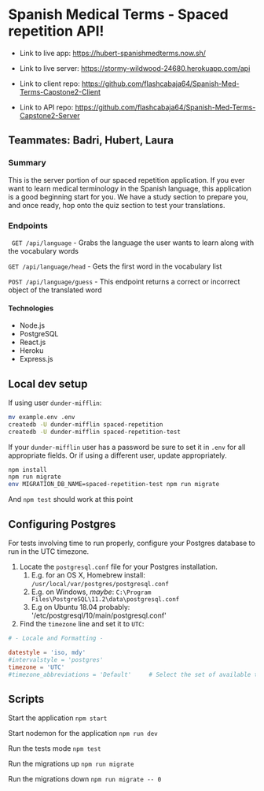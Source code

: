 # Spanish Medical Terms - Spaced repetition API!

* Link to live app: https://hubert-spanishmedterms.now.sh/
* Link to live server: https://stormy-wildwood-24680.herokuapp.com/api

* Link to client repo: https://github.com/flashcabaja64/Spanish-Med-Terms-Capstone2-Client
* Link to API repo: https://github.com/flashcabaja64/Spanish-Med-Terms-Capstone2-Server

## Teammates: Badri, Hubert, Laura

### Summary
This is the server portion of our spaced repetition application. If you ever want to learn medical terminology in the Spanish language, this application is a good beginning start for you. We have a study section to prepare you, and once ready, hop onto the quiz section to test your translations.

### Endpoints
` GET /api/language` - Grabs the language the user wants to learn along with the vocabulary words

` GET /api/language/head ` - Gets the first word in the vocabulary list

` POST /api/language/guess ` - This endpoint returns a correct or incorrect object of the translated word


#### Technologies
* Node.js
* PostgreSQL
* React.js
* Heroku
* Express.js

## Local dev setup

If using user `dunder-mifflin`:

```bash
mv example.env .env
createdb -U dunder-mifflin spaced-repetition
createdb -U dunder-mifflin spaced-repetition-test
```

If your `dunder-mifflin` user has a password be sure to set it in `.env` for all appropriate fields. Or if using a different user, update appropriately.

```bash
npm install
npm run migrate
env MIGRATION_DB_NAME=spaced-repetition-test npm run migrate
```

And `npm test` should work at this point

## Configuring Postgres

For tests involving time to run properly, configure your Postgres database to run in the UTC timezone.

1. Locate the `postgresql.conf` file for your Postgres installation.
   1. E.g. for an OS X, Homebrew install: `/usr/local/var/postgres/postgresql.conf`
   2. E.g. on Windows, _maybe_: `C:\Program Files\PostgreSQL\11.2\data\postgresql.conf`
   3. E.g  on Ubuntu 18.04 probably: '/etc/postgresql/10/main/postgresql.conf'
2. Find the `timezone` line and set it to `UTC`:

```conf
# - Locale and Formatting -

datestyle = 'iso, mdy'
#intervalstyle = 'postgres'
timezone = 'UTC'
#timezone_abbreviations = 'Default'     # Select the set of available time zone
```

## Scripts

Start the application `npm start`

Start nodemon for the application `npm run dev`

Run the tests mode `npm test`

Run the migrations up `npm run migrate`

Run the migrations down `npm run migrate -- 0`

